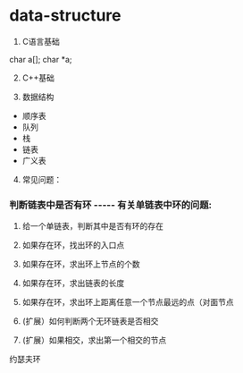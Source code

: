 # data-structure

1. C语言基础

char a[];
char *a;


2. C++基础



3. 数据结构

- 顺序表
- 队列
- 栈
- 链表
- 广义表



4. 常见问题：

### 判断链表中是否有环 ----- 有关单链表中环的问题:

1. 给一个单链表，判断其中是否有环的存在

2. 如果存在环，找出环的入口点

3. 如果存在环，求出环上节点的个数

4. 如果存在环，求出链表的长度

5. 如果存在环，求出环上距离任意一个节点最远的点（对面节点

6. (扩展）如何判断两个无环链表是否相交

7. (扩展）如果相交，求出第一个相交的节点

约瑟夫环
